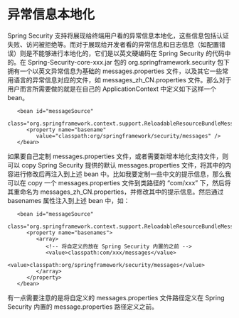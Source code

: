 # 异常信息本地化

Spring Security 支持将展现给终端用户看的异常信息本地化，这些信息包括认证失败、访问被拒绝等。而对于展现给开发者看的异常信息和日志信息（如配置错误）则是不能够进行本地化的，它们是以英文硬编码在 Spring Security 的代码中的。在 Spring-Security-core-xxx.jar 包的 org.springframework.security 包下拥有一个以英文异常信息为基础的 messages.properties 文件，以及其它一些常用语言的异常信息对应的文件，如 messages\_zh\_CN.properties 文件。那么对于用户而言所需要做的就是在自己的 ApplicationContext 中定义如下这样一个 bean。

```
   <bean id="messageSource"
   class="org.springframework.context.support.ReloadableResourceBundleMessageSource">
      <property name="basename"
         value="classpath:org/springframework/security/messages" />
   </bean>
```

如果要自己定制 messages.properties 文件，或者需要新增本地化支持文件，则可以 copy Spring Security 提供的默认 messages.properties 文件，将其中的内容进行修改后再注入到上述 bean 中。比如我要定制一些中文的提示信息，那么我可以在 copy 一个 messages.properties 文件到类路径的 “com/xxx” 下，然后将其重命名为 messages\_zh\_CN.properties，并修改其中的提示信息。然后通过 basenames 属性注入到上述 bean 中，如：

```
   <bean id="messageSource"
   class="org.springframework.context.support.ReloadableResourceBundleMessageSource">
      <property name="basenames">
         <array>
            <!-- 将自定义的放在 Spring Security 内置的之前 -->
            <value>classpath:com/xxx/messages</value>
            <value>classpath:org/springframework/security/messages</value>
         </array>
      </property>
   </bean>
```

有一点需要注意的是将自定义的 messages.properties 文件路径定义在 Spring Security 内置的 message.properties 路径定义之前。